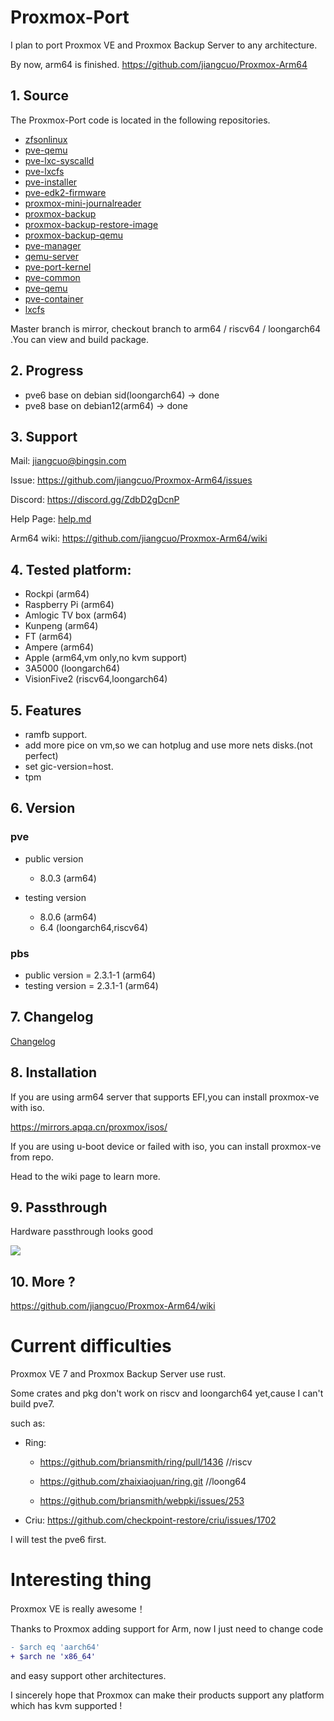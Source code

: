 # Proxmox-Port

I plan to port Proxmox VE and Proxmox Backup Server to any architecture.

By now, arm64 is finished. https://github.com/jiangcuo/Proxmox-Arm64

## 1. Source
The Proxmox-Port code is located in the following repositories.

- [zfsonlinux](https://github.com/jiangcuo/zfsonlinux)
- [pve-qemu](https://github.com/jiangcuo/pve-qemu)
- [pve-lxc-syscalld](https://github.com/jiangcuo/pve-lxc-syscalld)
- [pve-lxcfs](https://github.com/jiangcuo/pve-lxcfs)
- [pve-installer](https://github.com/jiangcuo/pve-installer)
- [pve-edk2-firmware](https://github.com/jiangcuo/pve-edk2-firmware)
- [proxmox-mini-journalreader](https://github.com/jiangcuo/proxmox-mini-journalreader)
- [proxmox-backup](https://github.com/jiangcuo/proxmox-backup)
- [proxmox-backup-restore-image](https://github.com/jiangcuo/proxmox-backup-restore-image)
- [proxmox-backup-qemu](https://github.com/jiangcuo/proxmox-backup-qemu)
- [pve-manager](https://github.com/jiangcuo/pve-manager)
- [qemu-server](https://github.com/jiangcuo/qemu-server)
- [pve-port-kernel](https://github.com/jiangcuo/pve-port-kernel)
- [pve-common](https://github.com/jiangcuo/pve-common)
- [pve-qemu](https://github.com/jiangcuo/pve-qemu)
- [pve-container](https://github.com/jiangcuo/pve-container)
- [lxcfs](https://github.com/jiangcuo/lxcfs.git)



Master branch is mirror, checkout branch to arm64 / riscv64 / loongarch64 .You can view and build package.


## 2. Progress

* pve6 base on debian sid(loongarch64) -> done
* pve8 base on debian12(arm64) -> done

## 3. Support 

Mail: jiangcuo@bingsin.com

Issue: https://github.com/jiangcuo/Proxmox-Arm64/issues

Discord: https://discord.gg/ZdbD2gDcnP

Help Page: [help.md](help/helpindex.md)

Arm64 wiki: https://github.com/jiangcuo/Proxmox-Arm64/wiki


## 4. Tested platform:
- Rockpi  (arm64) 
- Raspberry Pi  (arm64)
- Amlogic TV box  (arm64)
- Kunpeng  (arm64)
- FT  (arm64)
- Ampere   (arm64)
- Apple  (arm64,vm only,no kvm support)
- 3A5000 (loongarch64)
- VisionFive2 (riscv64,loongarch64)


## 5. Features

- ramfb support.
- add more pice on vm,so we can hotplug and use more nets disks.(not perfect)
- set gic-version=host.
- tpm

##  6. Version

### pve
- public version 
  - 8.0.3 (arm64)

- testing version 
  - 8.0.6 (arm64)
  - 6.4 (loongarch64,riscv64)

### pbs
- public version = 2.3.1-1 (arm64)
- testing version = 2.3.1-1 (arm64)

##  7. Changelog

[Changelog](changlog.md)

##  8. Installation

If you are using arm64 server that supports EFI,you can install proxmox-ve with iso.

https://mirrors.apqa.cn/proxmox/isos/

If you are using u-boot device or failed with iso, you can install proxmox-ve from repo.

Head to the wiki page to learn more.

## 9. Passthrough
Hardware passthrough looks good

![ ](https://raw.githubusercontent.com/jiangcuo/Proxmox-Arm64/main/images/pasthrough.png)

##  10. More ?

https://github.com/jiangcuo/Proxmox-Arm64/wiki

# Current difficulties

Proxmox VE 7 and Proxmox Backup Server use rust.

Some crates and pkg don't work on riscv and loongarch64 yet,cause I can't build pve7.

such as:

- Ring: 
  - https://github.com/briansmith/ring/pull/1436 //riscv
  
  - https://github.com/zhaixiaojuan/ring.git   //loong64

  - https://github.com/briansmith/webpki/issues/253 

- Criu: 
https://github.com/checkpoint-restore/criu/issues/1702

I will test the pve6 first.

# Interesting thing

Proxmox VE is really awesome！

Thanks to Proxmox adding support for Arm, now I just need to change code
```patch
- $arch eq 'aarch64'
+ $arch ne 'x86_64'
```
and easy support other architectures.

I sincerely hope that Proxmox can make their products support any platform which has kvm supported !
